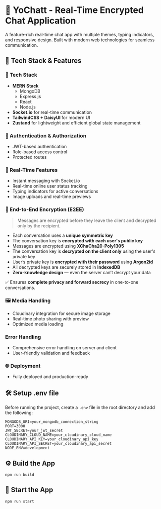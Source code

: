 
# 💬 YoChatt - Real-Time Encrypted Chat Application  

A feature-rich real-time chat app with multiple themes, typing indicators, and responsive design. Built with modern web technologies for seamless communication.

## 🚀 Tech Stack & Features

### 🌟 Tech Stack
- **MERN Stack**  
  - MongoDB  
  - Express.js  
  - React  
  - Node.js  
- **Socket.io** for real-time communication  
- **TailwindCSS + DaisyUI** for modern UI  
- **Zustand** for lightweight and efficient global state management  

### 🔐 Authentication & Authorization  
- JWT-based authentication  
- Role-based access control  
- Protected routes  

### 💬 Real-Time Features  
- Instant messaging with Socket.io  
- Real-time online user status tracking  
- Typing indicators for active conversations  
- Image uploads and real-time previews

### 🔐 End-to-End Encryption (E2EE)

> Messages are encrypted before they leave the client and decrypted only by the recipient.

- Each conversation uses a **unique symmetric key**  
- The conversation key is **encrypted with each user's public key**  
- Messages are encrypted using **XChaCha20-Poly1305**  
- The conversation key is **decrypted on the client only** using the user's private key  
- User’s private key is **encrypted with their password** using **Argon2id**  
- All decrypted keys are securely stored in **IndexedDB**  
- **Zero-knowledge design** — even the server can’t decrypt your data  

✅ Ensures **complete privacy and forward secrecy** in one-to-one conversations.




### 🖼️ Media Handling  
- Cloudinary integration for secure image storage  
- Real-time photo sharing with preview  
- Optimized media loading  

###   Error Handling  
- Comprehensive error handling on server and client  
- User-friendly validation and feedback  

### 🌐 Deployment  
- Fully deployed and production-ready  



## 🛠️ Setup .env file

Before running the project, create a `.env` file in the root directory and add the following:

```env
MONGODB_URI=your_mongodb_connection_string
PORT=3000
JWT_SECRET=your_jwt_secret
CLOUDINARY_CLOUD_NAME=your_cloudinary_cloud_name
CLOUDINARY_API_KEY=your_cloudinary_api_key
CLOUDINARY_API_SECRET=your_cloudinary_api_secret
NODE_ENV=development
```


## ⚙️ Build the App
```
npm run build
```


## 🚀 Start the App
```
npm run start
```
